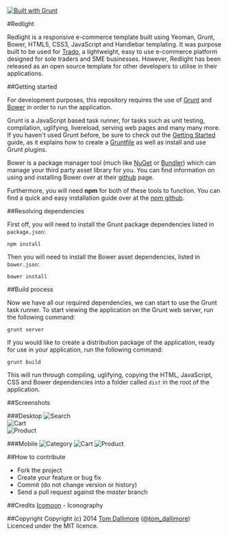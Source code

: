 [![Built with Grunt](https://cdn.gruntjs.com/builtwith.png)](http://gruntjs.com/)

#Redlight

Redlight is a responsive e-commerce template built using Yeoman, Grunt, Bower, HTML5, CSS3, JavaScript and Handlebar templating. It was purpose built to be used for [Trado](https://github.com/Jellyfishboy/trado), a lightweight, easy to use e-commerce platform designed for sole traders and SME businesses. However, Redlight has been released as an open source template for other developers to utilise in their applications.


##Getting started

For development purposes, this repository requires the use of [Grunt](http://gruntjs.com/) and [Bower](http://bower.io/) in order to run the application.

Grunt is a JavaScript based task runner, for tasks such as unit testing, compilation, uglifying, livereload, serving web pages and many many more. If you haven't used Grunt before, be sure to check out the [Getting Started](http://gruntjs.com/getting-started) guide, as it explains how to create a [Gruntfile](http://gruntjs.com/sample-gruntfile) as well as install and use Grunt plugins. 

Bower is a package manager tool (much like [NuGet](http://www.nuget.org/) or [Bundler](http://bundler.io/)) which can manage your third party asset library for you. You can find information on using and installing Bower over at their [github](https://github.com/bower/bower) page.

Furthermore, you will need **npm** for both of these tools to function. You can find a quick and easy installation guide over at the [npm github](https://github.com/npm/npm).

##Resolving dependencies

First off, you will need to install the Grunt package dependencies listed in `package.json`:

    npm install

Then you will need to install the Bower asset dependencies, listed in `bower.json`:

    bower install

##Build process

Now we have all our required dependencies, we can start to use the Grunt task runner. To start viewing the application on the Grunt web server, run the following command:

    grunt server

If you would like to create a distribution package of the application, ready for use in your application, run the following command:

    grunt build

This will run through compiling, uglifying, copying the HTML, JavaScript, CSS and Bower dependencies into a folder called `dist` in the root of the application.

##Screenshots

###Desktop
![Search](https://s3-eu-west-1.amazonaws.com/redlight-template/redlight-desktop-1.jpg "Search")  
![Cart](https://s3-eu-west-1.amazonaws.com/redlight-template/redlight-desktop-2.jpg "Cart")  
![Product](https://s3-eu-west-1.amazonaws.com/redlight-template/redlight-desktop-3.jpg "Product")  

###Mobile
![Category](https://s3-eu-west-1.amazonaws.com/redlight-template/redlight-mobile-1.jpg "Category")
![Cart](https://s3-eu-west-1.amazonaws.com/redlight-template/redlight-mobile-2.jpg "Cart")
![Product](https://s3-eu-west-1.amazonaws.com/redlight-template/redlight-mobile-3.jpg "Product")

##How to contribute

* Fork the project
* Create your feature or bug fix
* Commit (do not change version or history)
* Send a pull request against the *master* branch

##Credits
[Icomoon](http://icomoon.io/) - Iconography     

##Copyright
Copyright (c) 2014 [Tom Dallimore](http://www.tomdallimore.com) ([@tom_dallimore](http://twitter.com/tom_dallimore))  
Licenced under the MIT licence.



